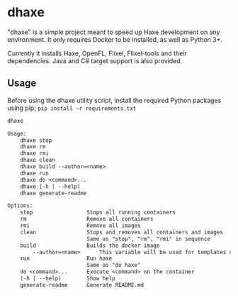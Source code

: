 # dhaxe

"dhaxe" is a simple project meant to speed up Haxe development on any environment.
It only requires Docker to be installed, as well as Python 3+.

Currently it installs Haxe, OpenFL, Flixel, Flixel-tools and their dependencies.
Java and C# target support is also provided.

## Usage

Before using the dhaxe utility script, install the required Python packages using pip; `pip install -r requirements.txt`

```rst
dhaxe

Usage:
    dhaxe stop
    dhaxe rm
    dhaxe rmi
    dhaxe clean
    dhaxe build --author=<name>
    dhaxe run
    dhaxe do <command>...
    dhaxe (-h | --help)
    dhaxe generate-readme

Options:
    stop                 Stops all running containers
    rm                   Remove all containers
    rmi                  Remove all images
    clean                Stops and removes all containers and images
                         Same as "stop", "rm", "rmi" in sequence
    build                Builds the docker image
        --author=<name>      This variable will be used for templates created
    run                  Run haxe
                         Same as "do haxe"
    do <command>...      Execute <command> on the container
    (-h | --help)        Show help
    generate-readme      Generate README.md

```

